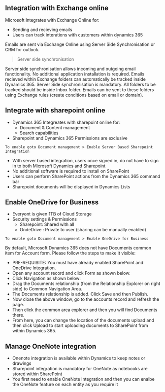 ## Integration with Exchange online

Microsoft Integrates with Exchange Online for:
- Sending and recieving emails
- Users can track interations with customers within dynamics 365

Emails are sent via Exchange Online using Server Side Synchronisation or CRM for outlook. 

> Server side synchronisation

Server side synchronisation allows incoming and outgoing email functionality. No additional application installation is required. Emails recieved within Exchange folders can automatically be tracked inside Dynamics 365. Server Side synchronisation is mandatory. All folders to be tracked should be inside Inbox folder. Emails can be sent to these folders using Exchange rules (create conditions based on email or domain). 

## Integrate with sharepoint online

- Dynamics 365  Integreates with sharepoint online for:
    - Document & Content management
    - Search capabilities
- Sharepoint and Dynamics 365 Permissions are exclusive 

``` 
To enable goto Document management > Enable Server Based Sharepoint Integration 
```

- With server based integration, users once signed in, do not have to sign in to both Microsoft Dynamics and Sharepoint
- No additional software is required to install on SharePoint
- Users can perform SharePoint actions from the Dynamics 365 command bar
- Sharepoint documents will be displayed in Dynamics Lists 


## Enable OneDrive for Business

- Everyont is given 1TB of Cloud Storage
- Security settings & Permissions
    - Sharepoint: Shared with all
    - OndeDrive : Private to user (sharing can be manually enabled)


``` 
To enable goto Document management > Enable OneDrive for Business  
```
By default, Microsoft Dynamics 365 does not have Documents common item for Account form. Please follow the steps to make it visible:

- PRE-REQUISITE: You must have already enabled SharePoint and OneDrive Integration.
- Open any account record and click Form as shown below:
- Click Navigation as shown below:
- Drag the Documents relationship (from the Relationship Explorer on right side) to Common Navigation Area.
- The Documents relationship is added. Click Save and then Publish.
- Now close the above window, go to the accounts record and refresh the page.
- Then click the common area explorer and then you will find Documents there.
- From here, you can change the location of the documents upload and then click Upload to start uploading documents to SharePoint from within Dynamics 365.

## Manage OneNote integration

- Onenote integration is available within Dynamics to keep notes or drawings
- Sharepoint integration is mandatory for OneNote as notebooks are stored within SharePoint
- You first need to enable OneNote Integration and then you can enalbe the OneNote feature on each entity as you require it